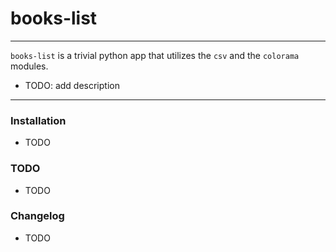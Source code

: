 # books-list
----

`books-list` is a trivial python app that utilizes the `csv` and the `colorama` modules.

 - TODO: add description

--------

### Installation

 - TODO

### TODO

 - TODO

### Changelog

 - TODO
